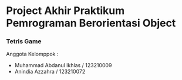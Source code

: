 # Project Akhir Praktikum Pemrograman Berorientasi Object

### Tetris Game

Anggota Kelomppok :
- Muhammad Abdanul Ikhlas / 123210009
- Anindia Azzahra         / 123210072
